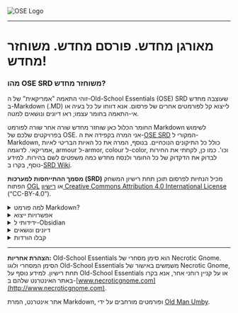 ![OSE Logo](OSE.Logo.Black.png)

---

# מאורגן מחדש. פורסם מחדש. משוחזר מחדש!

### מהו OSE SRD משוחזר מחדש?

זוהי התאמה "אמריקאית" של ה-Old-School Essentials (OSE) SRD שעוצבה מחדש ב-Markdown (.MD) לייצוא קל לפורמטים אחרים של פרסום. אנא דווחו על כל בעיה או אי-התאמה בחומר עצמו; ראו דיונים ונושאים למטה.

החומר הכלול כאן שוחזר מחדש שורה אחר שורה לפורמט Markdown לשימוש בפרויקטים שלכם של OSE. אני המרה בקפידה את ה-[OSE SRD](https://oldschoolessentials.necroticgnome.com/srd/index.php/Main_Page) המקורי ל-Markdown, כולל כל התיקונים הנוכחיים. בנוסף, המרה את כל האיות הבריטי לאיות אמריקאי. לדוגמה, armour ל-armor, colour ל-color, וכו'. כמו כן, לקחתי את החירות לבדוק את הדקדוק של כל החומר ולנסח מחדש כמה משפטים לשם בהירות. למידע נוסף, בקרו ב-[SRD Wiki](https://srd.wiki).

**מסמך ההתייחסות למערכות (SRD)** מכיל הנחיות לפרסום תוכן תחת רישיון המשחק הפתוח [OGL](https://oldschoolessentials.necroticgnome.com/srd/index.php/Open_Game_License) או [רישיון Creative Commons Attribution 4.0 International License](https://creativecommons.org/licenses/by/4.0/legalcode) (“CC-BY-4.0”).

<details>
 <summary>למה פורמט Markdown?</summary>

Markdown היא שפת סימון קלה עם תחביר עיצוב טקסט פשוט שנוצרה על ידי [John Gruber](https://daringfireball.net). מטבעה, כקובץ טקסט פשוט, היא נועדה להוסיף עמידות לעתיד לכל סט של מסמכים תוך שמירה על אפשרויות עיצוב טקסט וטבלה בסיסיות. בנוסף, Markdown ניתן לייצוא ל-HTML ולפורמטים רבים אחרים באמצעות מספר עורכי Markdown שונים. Markdown משמשת לעיתים קרובות לעיצוב קבצי readme, לכתיבת ספרים, בלוגים והודעות, או פשוט ליצירת טקסט עשיר באמצעות טקסט פשוט בעורך Markdown.

</details>

<details>
 <summary>אפשרויות ייצוא</summary>

אני ממליץ להשתמש ביישומי Markdown הבאים לעריכת החומר:

* [Typora](https://typora.io): $15 (תשלום חד פעמי)
* [Visual Studio Code](https://code.visualstudio.com/Download): חינם!

לייצוא Markdown לפורמטים שונים של פרסום, אני ממליץ להשתמש ב-Typora (המוזכר לעיל), שכן יש לו אפשרויות ייצוא רבות וטובות שיספקו את רוב המשתמשים. רוב עורכי Markdown הטובים יציעו ייצוא בסיסי. עם זאת, אם אתם רוצים יותר אפשרויות, [PanWriter](https://panwriter.com) הוא הפתרון הטוב ביותר. עם זאת, כדי ש-PanWriter יפעל כראוי, יש להתקין גם את היישומים הבאים כדי למקסם את אפשרויות הייצוא שלכם:

* [הורד PanDoc](https://github.com/jgm/pandoc/releases/download/2.19.2/pandoc-2.19.2-macOS.pkg)

לחילופין, תוכלו להתקין pandoc באמצעות Homebrew:

`brew install pandoc`

Homebrew יכול גם להתקין תוכנה אחרת שמשתלבת עם Pandoc. לדוגמה, כדי להתקין librsvg (ה-rsvg-convert שלו מכסה פורמטים ללא תמיכה ב-SVG), Python (לשימוש במסנני Pandoc), ו-BasicTeX (לסידור PDF עם LaTeX):

`brew install librsvg python homebrew/cask/basictex`

הערה: בגרסאות לא נתמכות של macOS (יותר משלוש גרסאות ישנות), Homebrew מתקין מהמקור, מה שלוקח זמן נוסף ומקום בדיסק עבור המהדר ghc וספריות Haskell התלויות.

יש קובץ zip המכיל את הבינאריים ודפי המדריך, למי שמעדיף לא להשתמש במתקין. פשוט חלצו את הקובץ והעבירו את הבינאריים ודפי המדריך לכל ספרייה שתרצו.

כברירת מחדל, Pandoc יוצר PDF באמצעות LaTeX. מכיוון שהתקנה מלאה של MacTeX משתמשת בארבעה ג'יגה-בייט של מקום בדיסק, אנו ממליצים על BasicTeX או TinyTeX ושימוש בכלי tlmgr להתקנת חבילות נוספות לפי הצורך. אם אתם מקבלים אזהרות שגיאה של גופנים שלא נמצאו:

`tlmgr install collection-fontsrecommended`

</details>

<details>
 <summary>ידידותי ל-Obsidian</summary>

ההתאמה הזו של ה-OSE SRD מיועדת במיוחד ליישומי PKM כמו Obsidian. [Obsidian.md](https://obsidian.md) היא בסיס ידע חזק על גבי תיקיית קבצי טקסט פשוטים Markdown מקומית. ההגדרה הזו נשמעת פשוטה; עם זאת, Obsidian היא הרבה, הרבה יותר. בקרו בערוץ היוטיוב של [Josh Plunkett](https://www.youtube.com/c/JoshPlunkett/videos) כדי ללמוד עוד על שימוש ב-Obsidian לניהול קמפיין משחק התפקידים שלכם.

</details>

<details>
 <summary>דיונים ונושאים</summary>

אל תהססו לבקר בפורום ה-[דיון](https://github.com/OldManUmby/OSE.SRD.Wiki/discussions) שלנו כדי לבחון רעיונות לפרסום בנוגע ל-D&D SRD. אנא **דווחו** על כל [נושא](https://github.com/OldManUmby/OSE.SRD.Wiki/issues) שתמצאו דרך Github. כחלופה, תוכלו **לשכפל מחדש ולהשתמש מחדש** בפרויקט זה דרך [בקשת משיכה](https://github.com/OldManUmby/OSE.SRD.Wiki/pulls) ב-GitHub.

</details>

<details>
 <summary>קבלו הורדות</summary>

* הורידו את ה-[גרסה האחרונה](https://github.com/OldManUmby/OSE.SRD.Wiki/releases).
* הורידו את ה-[חוקים בסיסיים](https://necroticgnome.com/products/old-school-essentials-basic-rules) הרשמיים של OSE.
* הורידו את ה-[תיקונים](https://docs.google.com/document/d/1dzQnig4CNET8-1yLJgOfYdssc70oUp5rGfGUZuBZBQE/edit#heading=h.8u1si328qbpn) הרשמיים של OSE.
* הורידו את ה-[גיליונות דמויות](https://necroticgnome.com/collections/free-downloads) הרשמיים של OSE.

</details>

---

**הצהרת אחריות:** Old-School Essentials הוא סימן מסחרי של Necrotic Gnome. הסימן המסחרי ולוגו Old-School Essentials משמשים באישור של Necrotic Gnome, תחת רישיון. למידע נוסף על Old-School Essentials או על קניין רוחני אחר, אנא בקרו באתר האינטרנט שלהם ב-[www.necroticgnome.com](http://www.necroticgnome.com).

אתר אינטרנט, המרת Markdown, ופורמטים מורחבים על ידי [Old Man Umby](http://www.oldmanumby.com).